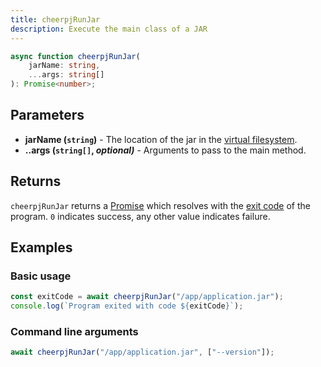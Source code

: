 ```yaml
---
title: cheerpjRunJar
description: Execute the main class of a JAR
---
```


```ts
async function cheerpjRunJar(
	jarName: string,
	...args: string[]
): Promise<number>;
```

## Parameters

- **jarName (`string`)** - The location of the jar in the [virtual filesystem].
- **..args (`string[]`, _optional)_** - Arguments to pass to the main method.

## Returns

`cheerpjRunJar` returns a [Promise] which resolves with the [exit code] of the program. `0` indicates success, any other value indicates failure.

## Examples

### Basic usage

```js
const exitCode = await cheerpjRunJar("/app/application.jar");
console.log(`Program exited with code ${exitCode}`);
```

### Command line arguments

```js
await cheerpjRunJar("/app/application.jar", ["--version"]);
```

[Promise]: https://developer.mozilla.org/en-US/docs/Web/JavaScript/Reference/Global_Objects/Promise
[exit code]: https://en.wikipedia.org/wiki/Exit_status#Java
[virtual filesystem]: /cheerpj3/guides/File-System-support
